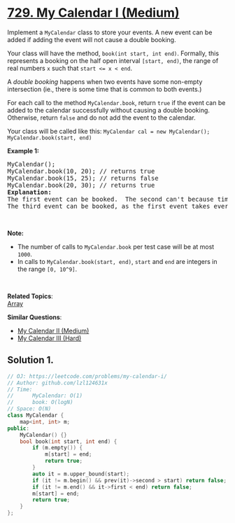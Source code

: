 # [729. My Calendar I (Medium)](https://leetcode.com/problems/my-calendar-i/)

<p>Implement a <code>MyCalendar</code> class to store your events. A new event can be added if adding the event will not cause a double booking.</p>

<p>Your class will have the method, <code>book(int start, int end)</code>. Formally, this represents a booking on the half open interval <code>[start, end)</code>, the range of real numbers <code>x</code> such that <code>start &lt;= x &lt; end</code>.</p>

<p>A <i>double booking</i> happens when two events have some non-empty intersection (ie., there is some time that is common to both events.)</p>

<p>For each call to the method <code>MyCalendar.book</code>, return <code>true</code> if the event can be added to the calendar successfully without causing a double booking. Otherwise, return <code>false</code> and do not add the event to the calendar.</p>
Your class will be called like this: <code>MyCalendar cal = new MyCalendar();</code> <code>MyCalendar.book(start, end)</code>

<p><b>Example 1:</b></p>

<pre>MyCalendar();
MyCalendar.book(10, 20); // returns true
MyCalendar.book(15, 25); // returns false
MyCalendar.book(20, 30); // returns true
<b>Explanation:</b> 
The first event can be booked.  The second can't because time 15 is already booked by another event.
The third event can be booked, as the first event takes every time less than 20, but not including 20.
</pre>

<p>&nbsp;</p>

<p><b>Note:</b></p>

<ul>
	<li>The number of calls to <code>MyCalendar.book</code> per test case will be at most <code>1000</code>.</li>
	<li>In calls to <code>MyCalendar.book(start, end)</code>, <code>start</code> and <code>end</code> are integers in the range <code>[0, 10^9]</code>.</li>
</ul>

<p>&nbsp;</p>


**Related Topics**:  
[Array](https://leetcode.com/tag/array/)

**Similar Questions**:
* [My Calendar II (Medium)](https://leetcode.com/problems/my-calendar-ii/)
* [My Calendar III (Hard)](https://leetcode.com/problems/my-calendar-iii/)

## Solution 1.

```cpp
// OJ: https://leetcode.com/problems/my-calendar-i/
// Author: github.com/lzl124631x
// Time:
//      MyCalendar: O(1)
//      book: O(logN)
// Space: O(N)
class MyCalendar {
    map<int, int> m;
public:
    MyCalendar() {}
    bool book(int start, int end) {
        if (m.empty()) {
            m[start] = end;
            return true;
        }
        auto it = m.upper_bound(start);
        if (it != m.begin() && prev(it)->second > start) return false;
        if (it != m.end() && it->first < end) return false;
        m[start] = end;
        return true;
    }
};
```
